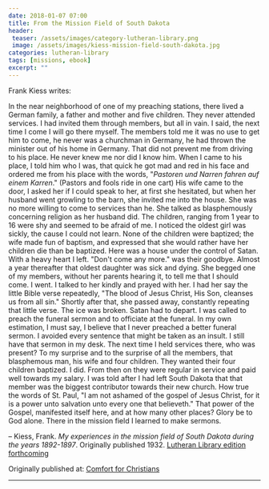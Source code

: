 ```yaml
---
date: 2018-01-07 07:00
title: From the Mission Field of South Dakota
header:
 teaser: /assets/images/category-lutheran-library.png
 image: /assets/images/kiess-mission-field-south-dakota.jpg
categories: lutheran-library
tags: [missions, ebook]
excerpt: ""
---
```


Frank Kiess writes:

In the near neighborhood of one of my preaching stations, there lived a German family, a father and mother and five children. They never attended services. I had invited them through members, but all in vain. I said, the next time I come I will go there myself. The members told me it was no use to get him to come, he never was a churchman in Germany, he had thrown the minister out of his home in Germany. That did not prevent me from driving to his place. He never knew me nor did I know him. When I came to his place, I told him who I was, that quick he got mad and red in his face and ordered me from his place with the words, "_Pastoren und Narren fahren auf einem Karren_." (Pastors and fools ride in one cart) His wife came to the door, I asked her if I could speak to her, at first she hesitated, but when her husband went growling to the barn, she invited me into the house. She was no more willing to come to services than he. She talked as blasphemously concerning religion as her husband did. The children, ranging from 1 year to 16 were shy and seemed to be afraid of me. I noticed the oldest girl was sickly, the cause I could not learn. None of the children were baptized; the wife made fun of baptism, and expressed that she would rather have her children die than be baptized. Here was a house under the control of Satan. With a heavy heart I left. "Don't come any more." was their goodbye. Almost a year thereafter that oldest daughter was sick and dying. She begged one of my members, without her parents hearing it, to tell me that I should come. I went. I talked to her kindly and prayed with her. I had her say the little Bible verse repeatedly, "The blood of Jesus Christ, His Son, cleanses us from all sin." Shortly after that, she passed away, constantly repeating that little verse. The ice was broken. Satan had to depart. I was called to preach the funeral sermon and to officiate at the funeral. In my own estimation, I must say, I believe that I never preached a better funeral sermon. I avoided every sentence that might be taken as an insult. I still have that sermon in my desk. The next time I held services there, who was present? To my surprise and to the surprise of all the members, that blasphemous man, his wife and four children. They wanted their four children baptized. I did. From then on they were regular in service and paid well towards my salary. I was told after I had left South Dakota that that member was the biggest contributor towards their new church. How true the words of St. Paul, "I am not ashamed of the gospel of Jesus Christ, for it is a power unto salvation unto every one that believeth." That power of the Gospel, manifested itself here, and at how many other places? Glory be to God alone. There in the mission field I learned to make sermons.


– Kiess, Frank.  _My experiences in the mission field of South Dakota during the years 1892-1897_. Originally published 1932.  [Lutheran Library edition forthcoming](http://www.lutheranlibrary.org/) 

<div>Originally published at: <a href='http://www.alecsatin.com/'>Comfort for Christians</a></div>

---

